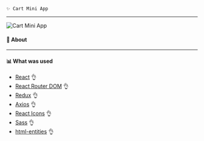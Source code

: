     ✨ Cart Mini App
---
![Cart Mini App](src/assets/images/preview.png)
#### 🧷 About


---
#### 📊 What was used
- [React](https://ru.reactjs.org/) 👌
- [React Router DOM](https://redux.js.org/) 👌
- [Redux](https://reactrouter.com/) 👌
- [Axios](https://axios-http.com/) 👌
- [React Icons](https://react-icons.github.io/react-icons/) 👌
- [Sass](https://sass-lang.com/) 👌
- [html-entities](https://www.npmjs.com/package/html-entities) 👌
